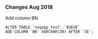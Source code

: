 ### Changes Aug 2018

Add column BN

    ALTER TABLE `noqapp_test`.`QUEUE` 
    ADD COLUMN `BN` VARCHAR(30) AFTER `SE`;
